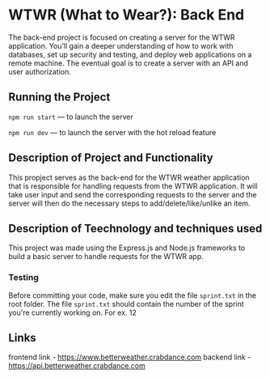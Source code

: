 # WTWR (What to Wear?): Back End

The back-end project is focused on creating a server for the WTWR application. You’ll gain a deeper understanding of how to work with databases, set up security and testing, and deploy web applications on a remote machine. The eventual goal is to create a server with an API and user authorization.

## Running the Project

`npm run start` — to launch the server

`npm run dev` — to launch the server with the hot reload feature

## Description of Project and Functionality

This propject serves as the back-end for the WTWR weather application that is responsible for handling requests from the WTWR application. It will take user input and send the corresponding requests to the server and the server will then do the necessary steps to add/delete/like/unlike an item.

## Description of Teechnology and techniques used

This project was made using the Express.js and Node.js frameworks to build a basic server to handle requests for the WTWR app.

### Testing

Before committing your code, make sure you edit the file `sprint.txt` in the root folder. The file `sprint.txt` should contain the number of the sprint you're currently working on. For ex. 12

## Links

frontend link - https://www.betterweather.crabdance.com
backend link - https://api.betterweather.crabdance.com
